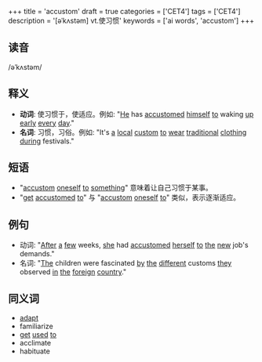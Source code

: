 +++
title = 'accustom'
draft = true
categories = ['CET4']
tags = ['CET4']
description = '[əˈkʌstəm] vt.使习惯'
keywords = ['ai words', 'accustom']
+++

## 读音
/əˈkʌstəm/

## 释义
- **动词**: 使习惯于，使适应。例如: "[He](/zh/post/he/) has [accustomed](/zh/post/accustomed/) [himself](/zh/post/himself/) [to](/zh/post/to/) waking [up](/zh/post/up/) [early](/zh/post/early/) [every](/zh/post/every/) [day](/zh/post/day/)."
- **名词**: 习惯，习俗。例如: "It's [a](/zh/post/a/) [local](/zh/post/local/) [custom](/zh/post/custom/) [to](/zh/post/to/) [wear](/zh/post/wear/) [traditional](/zh/post/traditional/) [clothing](/zh/post/clothing/) [during](/zh/post/during/) festivals."

## 短语
- "[accustom](/zh/post/accustom/) [oneself](/zh/post/oneself/) [to](/zh/post/to/) [something](/zh/post/something/)" 意味着让自己习惯于某事。
- "[get](/zh/post/get/) [accustomed](/zh/post/accustomed/) [to](/zh/post/to/)" 与 "[accustom](/zh/post/accustom/) [oneself](/zh/post/oneself/) [to](/zh/post/to/)" 类似，表示逐渐适应。

## 例句
- 动词: "[After](/zh/post/after/) [a](/zh/post/a/) [few](/zh/post/few/) weeks, [she](/zh/post/she/) had [accustomed](/zh/post/accustomed/) [herself](/zh/post/herself/) [to](/zh/post/to/) [the](/zh/post/the/) [new](/zh/post/new/) job's demands."
- 名词: "[The](/zh/post/the/) children were fascinated [by](/zh/post/by/) [the](/zh/post/the/) [different](/zh/post/different/) customs [they](/zh/post/they/) observed [in](/zh/post/in/) [the](/zh/post/the/) [foreign](/zh/post/foreign/) [country](/zh/post/country/)."

## 同义词
- [adapt](/zh/post/adapt/)
- familiarize
- [get](/zh/post/get/) [used](/zh/post/used/) [to](/zh/post/to/)
- acclimate
- habituate

